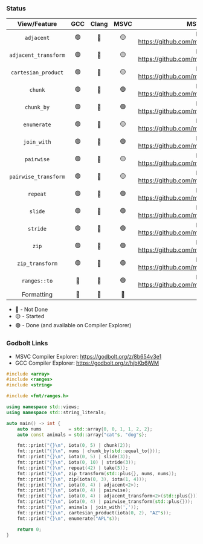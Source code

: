 ### Status

|View/Feature|GCC|Clang|MSVC|MSVC PR|
|:-:|:-:|:-:|:-:|:-:|
|`adjacent`|:green_circle:|:red_circle:|:yellow_circle:| PR: https://github.com/microsoft/STL/pull/3508 |
|`adjacent_transform`|:green_circle:|:red_circle:|:yellow_circle:| PR: https://github.com/microsoft/STL/pull/3546 |
|`cartesian_product`|:green_circle:|:red_circle:|:yellow_circle: |PR: https://github.com/microsoft/STL/pull/3561|
|`chunk`|:green_circle:|:red_circle:|:green_circle:| PR: https://github.com/microsoft/STL/pull/2685|
|`chunk_by`|:green_circle:|:red_circle:|:green_circle:| PR: https://github.com/microsoft/STL/pull/2565
|`enumerate`|:green_circle:|:red_circle:|:yellow_circle:|PR: https://github.com/microsoft/STL/pull/3472|
|`join_with`|:green_circle:|:red_circle:|:green_circle: | PR: https://github.com/microsoft/STL/pull/2619|
|`pairwise`|:green_circle:|:red_circle:|:yellow_circle: | PR: https://github.com/microsoft/STL/pull/3508 |
|`pairwise_transform`|:green_circle:|:red_circle:|:yellow_circle: | PR: https://github.com/microsoft/STL/pull/3546 |
|`repeat`|:green_circle:|:red_circle:|:green_circle: |PR: https://github.com/microsoft/STL/pull/3142|
|`slide`|:green_circle:|:red_circle:|:green_circle:| PR: https://github.com/microsoft/STL/pull/2670 |
|`stride`|:green_circle:|:red_circle:|:green_circle: | PR: https://github.com/microsoft/STL/pull/2981|
|`zip`|:green_circle:|:red_circle:|:green_circle: | PR: https://github.com/microsoft/STL/pull/3035|
|`zip_transform`|:green_circle:|:red_circle:|:green_circle:| PR: https://github.com/microsoft/STL/pull/3322 |
|`ranges::to`|:red_circle:|:red_circle:|:green_circle:| PR: https://github.com/microsoft/STL/pull/2806 |
|Formatting|:red_circle:|:red_circle:|:red_circle:|

* 🔴 - Not Done
* 🟡 - Started
* 🟢 - Done (and available on Compiler Explorer)

### Godbolt Links
* MSVC Compiler Explorer: https://godbolt.org/z/8b654v3e1
* GCC Compiler Explorer: https://godbolt.org/z/hjbKb6jWM

```cpp
#include <array>
#include <ranges>
#include <string>

#include <fmt/ranges.h>

using namespace std::views;
using namespace std::string_literals;

auto main() -> int {
    auto nums          = std::array{0, 0, 1, 1, 2, 2};
    auto const animals = std::array{"cat"s, "dog"s};

    fmt::print("{}\n", iota(0, 5) | chunk(2));                           // [[0, 1], [2, 3], [4]]
    fmt::print("{}\n", nums | chunk_by(std::equal_to{}));                // [[0, 0], [1, 1], [2, 2]]
    fmt::print("{}\n", iota(0, 5) | slide(3));                           // [[0, 1, 2], [1, 2, 3], [2, 3, 4]]
    fmt::print("{}\n", iota(0, 10) | stride(3));                         // [0, 3, 6, 9]
    fmt::print("{}\n", repeat(42) | take(5));                            // [42, 42, 42, 42, 42]
    fmt::print("{}\n", zip_transform(std::plus{}, nums, nums));          // [0, 0, 2, 2, 4, 4]
    fmt::print("{}\n", zip(iota(0, 3), iota(1, 4)));                     // [(0, 1), (1, 2), (2, 3)]
    fmt::print("{}\n", iota(0, 4) | adjacent<2>);                        // [(0, 1), (1, 2), (2, 3)]
    fmt::print("{}\n", iota(0, 4) | pairwise);                           // [(0, 1), (1, 2), (2, 3)]
    fmt::print("{}\n", iota(0, 4) | adjacent_transform<2>(std::plus{})); // [1, 3, 5]
    fmt::print("{}\n", iota(0, 4) | pairwise_transform(std::plus{}));    // [1, 3, 5]
    fmt::print("{}\n", animals | join_with(','));                        // ['c', 'a', 't', ',', 'd', 'o', 'g']
    fmt::print("{}\n", cartesian_product(iota(0, 2), "AZ"s));            // [(0, 'A'), (0, 'Z'), (1, 'A'), (1, 'Z')]
    fmt::print("{}\n", enumerate("APL"s));                               // [(0, 'A'), (1, 'P'), (2, 'L')]

    return 0;
}
```
